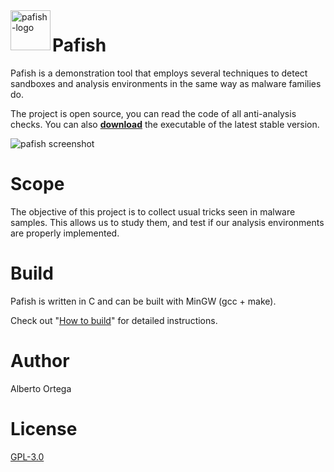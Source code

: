 
<img alt="pafish-logo" src="pafish/pafish.ico" align="left" width="64px">

# Pafish

Pafish is a demonstration tool that employs several techniques to detect sandboxes and analysis environments in the same way as malware families do.

The project is open source, you can read the code of all anti-analysis checks. You can also **[download](https://github.com/a0rtega/pafish/raw/master/pafish.exe)** the executable of the latest stable version.

![pafish screenshot](https://raw.githubusercontent.com/a0rtega/pafish/dev-chaos/screenshots/v057/pafish_vbox_win8.png)

# Scope

The objective of this project is to collect usual tricks seen in malware samples. This allows us to study them, and test if our analysis environments are properly implemented.

# Build

Pafish is written in C and can be built with MinGW (gcc + make).

Check out "[How to build](https://github.com/a0rtega/pafish/wiki/How-to-build)" for detailed instructions.

# Author

Alberto Ortega

# License

[GPL-3.0](LICENSE.txt)
